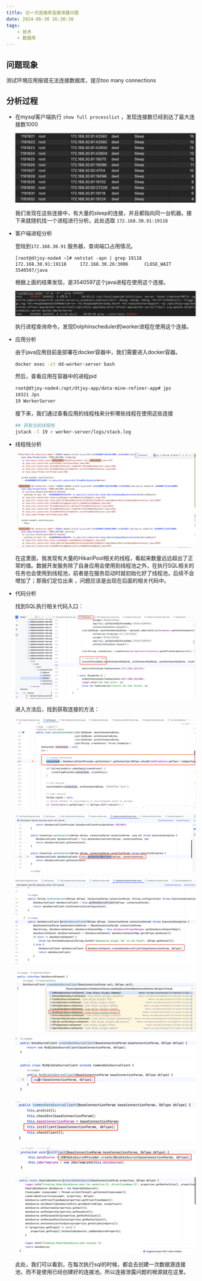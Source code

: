 ```yaml
---
title: 记一次连接库连接泄露问题
date: 2024-06-30 16:30:38
tags: 
    - 技术
    - 数据库
---
```


## 问题现象

测试环境应用报错无法连接数据库，提示too many connections

## 分析过程

- 在mysql客户端执行 `show full processlist` ，发现连接数已经到达了最大连接数1000
    
    ![连接信息](../images/Untitled.webp)
    
    我们发现在这些连接中，有大量的sleep的连接，并且都指向同一台机器。接下来就随机找一个进程进行分析。此处选取 `172.168.30.91:19118`
    
- 客户端进程分析
    
    登陆到`172.168.30.91` 服务器，查询端口占用情况。
    
    ```
    [root@dtjoy-node4 ~]# netstat -apn | grep 19118
    172.168.30.91:19118     172.168.30.26:3006      CLOSE_WAIT  3540597/java        
    ```
    
    根据上面的结果发现，是3540597这个java进程在使用这个连接。
    
    ![进程查询](../images/2.png)
    
    执行进程查询命令，发现Dolphinscheduler的worker进程在使用这个连接。
    
- 应用分析
    
    由于java应用目前是部署在docker容器中，我们需要进入docker容器。
    
    ```bash
    docker exec -it dd-worker-server bash
    ```
    
    然后，查看应用在容器中的进程pid
    
    ```bash
    root@dtjoy-node4:/opt/dtjoy-app/data-mine-refiner-app# jps
    18321 Jps
    19 WorkerServer
    ```
    
    接下来，我们通过查看应用的线程栈来分析哪些线程在使用这些连接
    
    ```bash
    ## 获取当前线程栈
    jstack -l 19 > worker-server/logs/stack.log
    ```
    
- 线程栈分析
    
    ![Untitled](../images/3.png)
    
    在这里面，我发现有大量的HikariPool相关的线程，看起来数量远远超出了正常的值。数据开发服务除了自身应用会使用到线程池之外，在执行SQL相关的任务也会使用到线程池，前者是在服务启动时就初始化好了线程池，后续不会增加了；那我们定位出来 ，问题应该是出现在后面的相关代码中。
    
- 代码分析
    
    找到SQL执行相关代码入口：
    
    ![Untitled](../images/4.png)
    
    进入方法后，找到获取连接的方法：
    
    ![Untitled](../images/5.png)
    
    ![Untitled](../images/6.png)
    
    ![Untitled](../images/7.png)
    
    ![Untitled](../images/8.png)
    
    ![Untitled](../images/9.png)
    
    ![Untitled](../images/10.png)
    
    ![Untitled](../images/11.png)
    
    ![Untitled](../images/12.png)
    
    ![Untitled](../images/13.png)
    
    此处，我们可以看到，在每次执行sql的时候，都会去创建一次数据源连接池，而不是使用已经创建好的连接池。所以连接泄露问题的根源就在这里。